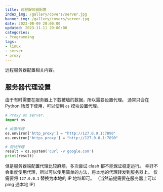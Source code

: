 ```yaml
---
title: 远程服务器配置
index_img: /gallery/covers/server.jpg
banner_img: /gallery/covers/server.jpg
date: 2023-08-09 20:00:00
updated: 2023-11-11 20:00:00
categories:
- Programming
tags: 
- linux
- server
- proxy
---
```


远程服务器配置相关内容。

<!-- more -->

## 服务器代理设置

由于有时需要在服务器上下载被墙的数据，所以需要设置代理。
通常只会在 Python 场景下使用，可以使用 `os` 模块设置代理。

```python
# Proxy on server.
import os

# 设置代理
os.environ['http_proxy'] = "http://127.0.0.1:7890"
os.environ['https_proxy'] = "http://127.0.0.1:7890"

# 测试代理
result = os.system('curl -v google.com')
print(result)  
```

但是服务器端配置代理比较麻烦，多次尝试 clash 都不能保证稳定运行。
幸好不会重度使用代理，所以可以使用简单的方法，将本地的代理转发到服务器上。
仅需要将 `127.0.0.1` 替换为本地的 IP 地址即可。
（当然前提需要在服务器上可以 ping 通本地 IP）
